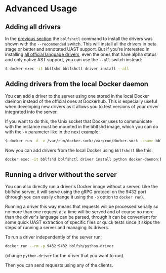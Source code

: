 # Advanced Usage

## Adding all drivers

In the [previous section](getting-started.md) the `bblfshctl` command to install the drivers was shown with the `--recommended` switch. This will install all the drivers in beta stage or better and annotated UAST support. But if you're interested in installing [all official language drivers](../languages.md), even the ones that have alpha status and only native AST support, you can use the `--all` switch instead:

```bash
$ docker exec -it bblfshd bblfshctl driver install --all
```

## Adding drivers from the local Docker daemon

You can add a driver to the server using one stored in the local Docker daemon instead of the official ones at Dockerhub. This is especially useful when developing new drivers as it allows you to test versions of your driver integrated into the server.

If you want to do this, the Unix socket that Docker uses to communicate with the instance must be mounted in the bblfshd image, which you can do with the `-v` parameter like in the next example:

```bash
$ docker run -d -v /var/run/docker.sock:/var/run/docker.sock --name bblfshd --privileged -p 9432:9432 -v /var/lib/bblfshd:/var/lib/bblfshd bblfsh/bblfshd
```

Now you can add drivers from the local Docker using `bblfshctl` like this:

```bash
docker exec -it bblfshd bblfshctl driver install python docker-daemon:bblfsh/python-driver:dev-123321-dirty
```

## Running a driver without the server

You can also directly run a driver's Docker image without a server. Like the bblfshd server, it will serve using the gRPC protocol on the 9432 port \(through you can easily change it using the `-p` option to `docker run`\).

Running a driver this way means that requests will be processed serially so no more than one request at a time will be served and of course no more than the driver's language can be parsed, through it can be convenient for some quick UAST extraction of specific files or quick tests since it skips the steps of running a server and managing its drivers.

To run a driver independently of the server run:

```bash
docker run --rm -p 9432:9432 bblfsh/python-driver
```

\(change `python-driver` for the driver that you want to run\).

Then you can send requests using any of the clients.

